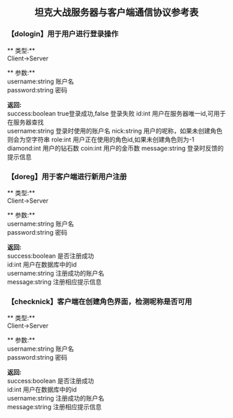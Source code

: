 ## <center>坦克大战服务器与客户端通信协议参考表</center>

### 【dologin】用于用户进行登录操作
** 类型:**  
Client->Server

** 参数:**  
username:string 账户名   
password:string 密码

**返回:**  
success:boolean   true登录成功,false 登录失败
id:int      用户在服务器唯一id,可用于在服务器查找  
username:string 登录时使用的账户名
nick:string 用户的呢称，如果未创建角色则会为空字符串
role:int  用户正在使用的角色id,如果未创建角色则为-1
diamond:int 用户的钻石数
coin:int 用户的金币数
message:string  登录时反馈的提示信息

### 【doreg】用于客户端进行新用户注册
** 类型:**  
Client->Server

** 参数:**  
username:string 账户名   
password:string 密码

**返回:**  
success:boolean   是否注册成功   
id:int      用户在数据库中的id   
username:string 注册成功的账户名  
message:string 注册相应提示信息


### 【checknick】客户端在创建角色界面，检测呢称是否可用
** 类型:**  
Client->Server

** 参数:**  
username:string 账户名   
password:string 密码

**返回:**  
success:boolean   是否注册成功   
id:int      用户在数据库中的id   
username:string 注册成功的账户名  
message:string 注册相应提示信息
